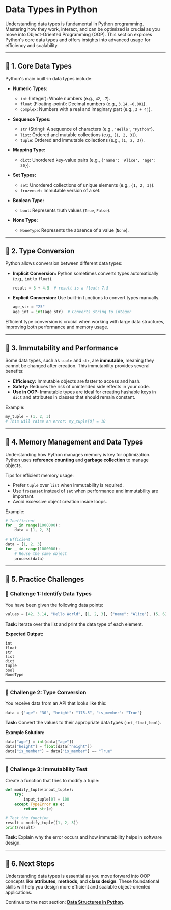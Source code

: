 # Data Types in Python

Understanding data types is fundamental in Python programming. Mastering how they work, interact, and can be optimized is crucial as you move into Object-Oriented Programming (OOP). This section explores Python's core data types and offers insights into advanced usage for efficiency and scalability.

---

## 🔹 **1. Core Data Types**
Python's main built-in data types include:

- **Numeric Types:**
  - `int` (Integer): Whole numbers (e.g., `42`, `-7`).
  - `float` (Floating-point): Decimal numbers (e.g., `3.14`, `-0.001`).
  - `complex`: Numbers with a real and imaginary part (e.g., `3 + 4j`).

- **Sequence Types:**
  - `str` (String): A sequence of characters (e.g., `'Hello'`, `"Python"`).
  - `list`: Ordered and mutable collections (e.g., `[1, 2, 3]`).
  - `tuple`: Ordered and immutable collections (e.g., `(1, 2, 3)`).
  
- **Mapping Type:**
  - `dict`: Unordered key-value pairs (e.g., `{'name': 'Alice', 'age': 30}`).

- **Set Types:**
  - `set`: Unordered collections of unique elements (e.g., `{1, 2, 3}`).
  - `frozenset`: Immutable version of a set.

- **Boolean Type:**
  - `bool`: Represents truth values (`True`, `False`).

- **None Type:**
  - `NoneType`: Represents the absence of a value (`None`).

---

## 🔹 **2. Type Conversion**
Python allows conversion between different data types:

- **Implicit Conversion:** Python sometimes converts types automatically (e.g., `int` to `float`).
  ```python
  result = 3 + 4.5  # result is a float: 7.5
  ```

- **Explicit Conversion:** Use built-in functions to convert types manually.
  ```python
  age_str = "25"
  age_int = int(age_str)  # Converts string to integer
  ```

Efficient type conversion is crucial when working with large data structures, improving both performance and memory usage.

---

## 🔹 **3. Immutability and Performance**
Some data types, such as `tuple` and `str`, are **immutable**, meaning they cannot be changed after creation. This immutability provides several benefits:

- **Efficiency:** Immutable objects are faster to access and hash.
- **Safety:** Reduces the risk of unintended side effects in your code.
- **Use in OOP:** Immutable types are ideal for creating hashable keys in `dict` and attributes in classes that should remain constant.

Example:
```python
my_tuple = (1, 2, 3)
# This will raise an error: my_tuple[0] = 10
```

---

## 🔹 **4. Memory Management and Data Types**
Understanding how Python manages memory is key for optimization. Python uses **reference counting** and **garbage collection** to manage objects.

Tips for efficient memory usage:
- Prefer `tuple` over `list` when immutability is required.
- Use `frozenset` instead of `set` when performance and immutability are important.
- Avoid excessive object creation inside loops.

Example:
```python
# Inefficient
for _ in range(1000000):
    data = [1, 2, 3]

# Efficient
data = [1, 2, 3]
for _ in range(1000000):
    # Reuse the same object
    process(data)
```

---

## 🔹 **5. Practice Challenges**

### 🔸 **Challenge 1: Identify Data Types**
You have been given the following data points:
```python
values = [42, 3.14, "Hello World", [1, 2, 3], {"name": "Alice"}, (5, 6), True, None]
```
**Task:** Iterate over the list and print the data type of each element.

**Expected Output:**
```
int
float
str
list
dict
tuple
bool
NoneType
```

---

### 🔸 **Challenge 2: Type Conversion**
You receive data from an API that looks like this:
```python
data = {"age": "30", "height": "175.5", "is_member": "True"}
```
**Task:** Convert the values to their appropriate data types (`int`, `float`, `bool`).

**Example Solution:**
```python
data["age"] = int(data["age"])
data["height"] = float(data["height"])
data["is_member"] = data["is_member"] == "True"
```

---

### 🔸 **Challenge 3: Immutability Test**
Create a function that tries to modify a tuple:
```python
def modify_tuple(input_tuple):
    try:
        input_tuple[0] = 100
    except TypeError as e:
        return str(e)

# Test the function
result = modify_tuple((1, 2, 3))
print(result)
```
**Task:** Explain why the error occurs and how immutability helps in software design.

---

## 🔹 **6. Next Steps**
Understanding data types is essential as you move forward into OOP concepts like **attributes**, **methods**, and **class design**. These foundational skills will help you design more efficient and scalable object-oriented applications.

Continue to the next section: **[Data Structures in Python](data-structures.md)**.

